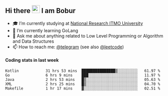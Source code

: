 ## Hi there <img src="https://media.giphy.com/media/hvRJCLFzcasrR4ia7z/giphy.gif" width="25px" height="25px"> I am Bobur

- :mortar_board: I’m currently studying at [National Research ITMO University](https://itmo.ru/)
- :seedling: I’m currently learning GoLang
- :speech_balloon: Ask me about anything related to Low Level Programming or Algorithm and Data Structures
- :mailbox: How to reach me: [@telegram](https://t.me/octoant) (see also [@leetcode](https://leetcode.com/octoant/))    

#### Coding stats in last week

<!--START_SECTION:waka-->

```text
Kotlin            31 hrs 53 mins  ███████████████▒░░░░░░░░░   61.97 %
Go                6 hrs 9 mins    ███░░░░░░░░░░░░░░░░░░░░░░   11.97 %
Java              2 hrs 53 mins   █▒░░░░░░░░░░░░░░░░░░░░░░░   05.63 %
XML               2 hrs 25 mins   █▒░░░░░░░░░░░░░░░░░░░░░░░   04.70 %
Makefile          1 hr 17 mins    ▓░░░░░░░░░░░░░░░░░░░░░░░░   02.51 %
```

<!--END_SECTION:waka-->

